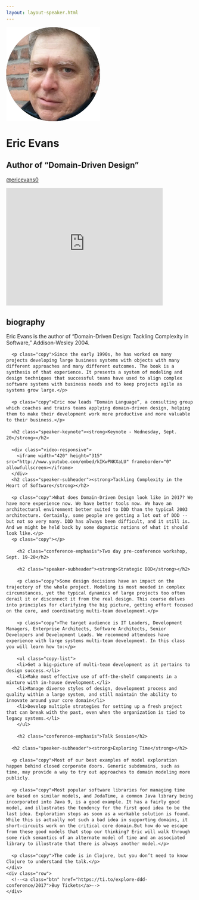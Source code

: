 ```yaml
---
layout: layout-speaker.html
---
```


<div class="container section featured-speaker">
  <div class="row">
    <div class="col-xs-12 col-sm-2 img-container">
      <img class="speaker-page-img" src="../img/speakers/Eric-Evans-ON.png" />
      </div>
    <div class="col-xs-12 col-sm-10 copy-container">
      <h1 class="speaker-header">Eric Evans</h1>
      <h2 class="speaker-subtitle">Author of “Domain-Driven Design”</h2>
      <p class="copy"><a class="speaker-handle" href="https://twitter.com/ericevans0" target="_blank">@ericevans0</a></p>
      <div class="video-responsive">
        <iframe width="420" height="315" src="http://www.youtube.com/embed/Zm95cYAtAa8" frameborder="0" allowfullscreen></iframe>
      </div>
      <h2 class="speaker-subheader"><strong>biography</strong></h2>
      <p class="copy">Eric Evans is the author of “Domain-Driven Design: Tackling Complexity in Software,” Addison-Wesley 2004.</p>

      <p class="copy">Since the early 1990s, he has worked on many projects developing large business systems with objects with many different approaches and many different outcomes. The book is a synthesis of that experience. It presents a system of modeling and design techniques that successful teams have used to align complex software systems with business needs and to keep projects agile as systems grow large.</p>

      <p class="copy">Eric now leads “Domain Language”, a consulting group which coaches and trains teams applying domain-driven design, helping them to make their development work more productive and more valuable to their business.</p>

      <h2 class="speaker-keynote"><strong>Keynote - Wednesday, Sept. 20</strong></h2>

      <div class="video-responsive">
        <iframe width="420" height="315" src="http://www.youtube.com/embed/kIKwPNKXaLU" frameborder="0" allowfullscreen></iframe>
      </div>
      <h2 class="speaker-subheader"><strong>Tackling Complexity in the Heart of Software</strong></h2>

      <p class="copy">What does Domain-Driven Design look like in 2017? We have more experience now. We have better tools now. We have an architectural environment better suited to DDD than the typical 2003 architecture. Certainly, some people are getting a lot out of DDD -- but not so very many. DDD has always been difficult, and it still is. And we might be held back by some dogmatic notions of what it should look like.</p>
      <p class="copy"></p>

        <h2 class="conference-emphasis">Two day pre-conference workshop, Sept. 19-20</h2>

        <h2 class="speaker-subheader"><strong>Strategic DDD</strong></h2>

        <p class="copy">Some design decisions have an impact on the trajectory of the whole project. Modeling is most needed in complex circumstances, yet the typical dynamics of large projects too often derail it or disconnect it from the real design. This course delves into principles for clarifying the big picture, getting effort focused on the core, and coordinating multi-team development.</p>

        <p class="copy">The target audience is IT Leaders, Development Managers, Enterprise Architects, Software Architects, Senior Developers and Development Leads. We recommend attendees have experience with large systems multi-team development. In this class you will learn how to:</p>

        <ul class="copy-list">
        <li>Get a big-picture of multi-team development as it pertains to design success.</li>
        <li>Make most effective use of off-the-shelf components in a mixture with in-house development.</li>
        <li>Manage diverse styles of design, development process and quality within a large system, and still maintain the ability to innovate around your core domain</li>
        <li>Develop multiple strategies for setting up a fresh project that can break with the past, even when the organization is tied to legacy systems.</li>
        </ul>

        <h2 class="conference-emphasis">Talk Session</h2>

      <h2 class="speaker-subheader"><strong>Exploring Time</strong></h2>

      <p class="copy">Most of our best examples of model exploration happen behind closed corporate doors. Generic subdomains, such as time, may provide a way to try out approaches to domain modeling more publicly.

      <p class="copy">Most popular software libraries for managing time are based on similar models, and JodaTime, a common Java library being incorporated into Java 9, is a good example. It has a fairly good model, and illustrates the tendency for the first good idea to be the last idea. Exploration stops as soon as a workable solution is found. While this is actually not such a bad idea in supporting domains, it short-circuits work on the critical core domain.But how do we escape from these good models that stop our thinking? Eric will walk through some rich semantics of an alternate model of time and an associated library to illustrate that there is always another model.</p>

      <p class="copy">The code is in Clojure, but you don’t need to know Clojure to understand the talk.</p>
    </div>
    <div class="row">
      <!--<a class="btn" href="https://ti.to/explore-ddd-conference/2017">Buy Tickets</a>-->
    </div>
</div>
</div>
